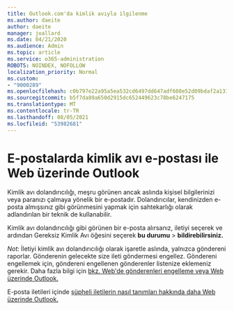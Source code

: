 ```yaml
---
title: Outlook.com'da kimlik avıyla ilgilenme
ms.author: daeite
author: daeite
manager: joallard
ms.date: 04/21/2020
ms.audience: Admin
ms.topic: article
ms.service: o365-administration
ROBOTS: NOINDEX, NOFOLLOW
localization_priority: Normal
ms.custom:
- "9000289"
ms.openlocfilehash: c0b797e22a95a5ea532cd6497dd647adf608e52d09bdaf2a13124ecdfe15d5bb
ms.sourcegitcommit: b5f7da89a650d2915dc652449623c78be6247175
ms.translationtype: MT
ms.contentlocale: tr-TR
ms.lasthandoff: 08/05/2021
ms.locfileid: "53982681"
---
```

# <a name="how-to-deal-with-a-phishing-email-in-outlook-on-the-web"></a>E-postalarda kimlik avı e-postası ile Web üzerinde Outlook

Kimlik avı dolandırıcılığı, meşru görünen ancak aslında kişisel bilgilerinizi veya paranızı çalmaya yönelik bir e-postadır. Dolandırıcılar, kendinizden e-posta almışsınız gibi görünmesini yapmak için sahtekarlığı olarak adlandırılan bir teknik de kullanabilir.

Kimlik avı dolandırıcılığı gibi görünen bir e-posta alırsanız, iletiyi seçerek ve ardından Gereksiz Kimlik Avı öğesini seçerek **bu durumu**  >  **bildirebilirsiniz.**

*Not:* İletiyi kimlik avı dolandırıcılığı olarak işaretle aslında, yalnızca göndereni raporlar. Gönderenin gelecekte size ileti göndermesi engellez. Göndereni engellemek için, göndereni engellenen gönderenler listenize eklemeniz gerekir. Daha fazla bilgi için [bkz. Web'de gönderenleri engelleme veya Web üzerinde Outlook.](https://support.office.com/article/9bf812d4-6995-4d19-901a-76d6e26939b0)

E-posta iletileri içinde [şüpheli iletilerin nasıl tanımları hakkında daha Web üzerinde Outlook.](https://support.office.com/article/3d44102b-6ce3-4f7c-a359-b623bec82206)